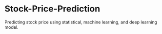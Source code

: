 # Stock-Price-Prediction
Predicting stock price using statistical, machine learning, and deep learning model.
